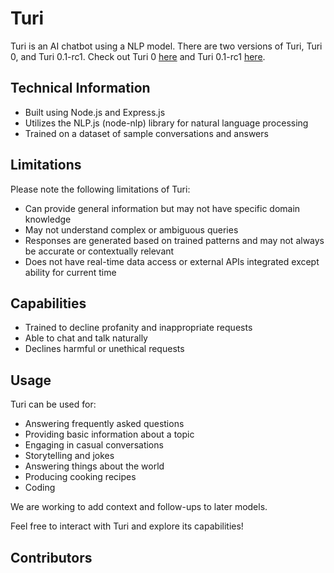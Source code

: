 # Turi
Turi is an AI chatbot using a NLP model. There are two versions of Turi, Turi 0, and Turi 0.1-rc1. Check out Turi 0 [here](https://pioneer.fifly.org/chat/0) and Turi 0.1-rc1 [here](https://pioneer.fifly.org/chat/0.1-rc1).
## Technical Information

* Built using Node.js and Express.js
* Utilizes the NLP.js (node-nlp) library for natural language processing
* Trained on a dataset of sample conversations and answers

## Limitations

Please note the following limitations of Turi:

* Can provide general information but may not have specific domain knowledge
* May not understand complex or ambiguous queries
* Responses are generated based on trained patterns and may not always be accurate or contextually relevant
* Does not have real-time data access or external APIs integrated except ability for current time

## Capabilities

* Trained to decline profanity and inappropriate requests
* Able to chat and talk naturally
* Declines harmful or unethical requests

## Usage

Turi can be used for:

* Answering frequently asked questions
* Providing basic information about a topic
* Engaging in casual conversations
* Storytelling and jokes
* Answering things about the world
* Producing cooking recipes
* Coding

We are working to add context and follow-ups to later models.

Feel free to interact with Turi and explore its capabilities!

## Contributors

<!-- ALL-CONTRIBUTORS-LIST:START - Do not remove or modify this section -->
<!-- prettier-ignore-start -->
<!-- markdownlint-disable -->

<!-- markdownlint-restore -->
<!-- prettier-ignore-end -->

<!-- ALL-CONTRIBUTORS-LIST:END -->
